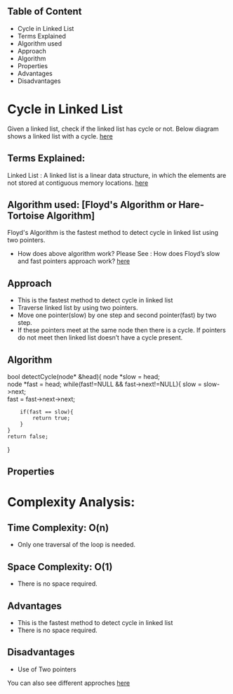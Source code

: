## Table of Content
- Cycle in Linked List
- Terms Explained
- Algorithm used
- Approach
- Algorithm
- Properties
- Advantages
- Disadvantages


# Cycle in Linked List
Given a linked list, check if the linked list has cycle or not. Below diagram shows a linked list with a cycle. 
[here](https://www.geeksforgeeks.org/wp-content/uploads/2009/04/Linked-List-Loop.gif)


## Terms Explained:
Linked List : A linked list is a linear data structure, in which the elements are not stored at contiguous memory locations. 
[here](https://media.geeksforgeeks.org/wp-content/cdn-uploads/gq/2013/03/Linkedlist.png)


## Algorithm used: [Floyd's Algorithm or Hare-Tortoise Algorithm]
Floyd's Algorithm is the fastest method to detect cycle in linked list using two pointers.
- How does above algorithm work? 
Please See : How does Floyd’s slow and fast pointers approach work?
[here](https://www.geeksforgeeks.org/how-does-floyds-slow-and-fast-pointers-approach-work/)


## Approach
- This is the fastest method to detect cycle in linked list
- Traverse linked list by using two pointers.
- Move one pointer(slow) by one step and second pointer(fast) by   two step.
- If these pointers meet at the same node then there is a cycle. If pointers do not meet then linked list doesn’t have a cycle present.


## Algorithm
bool detectCycle(node* &head){
    node *slow = head;     
    node *fast = head;
    while(fast!=NULL && fast->next!=NULL){
        slow = slow->next;       
        fast = fast->next->next; 

        if(fast == slow){    
            return true;
        }
    }
    return false;    
}


## Properties
# Complexity Analysis:  
## Time Complexity: O(n)
- Only one traversal of the loop is needed.

## Space Complexity: O(1)
- There is no space required.


## Advantages
- This is the fastest method to detect cycle in linked list
- There is no space required.


## Disadvantages
- Use of Two pointers

You can also see different approches [here](https://www.geeksforgeeks.org/detect-loop-in-a-linked-list/)